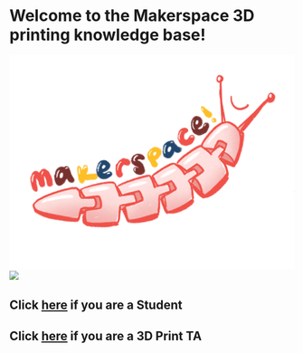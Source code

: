 # Welcome to the Makerspace 3D printing knowledge base!
![MakerspaceSlug](https://github.com/semisubzero/LayerSlayers/blob/master/Misc/MakerspaceSlug.png)
<img src="[https://github.com/favicon.ico](https://github.com/semisubzero/LayerSlayers/blob/master/Misc/MakerspaceSlug.png)" width="48">

## Click [here](https://github.com/semisubzero/LayerSlayers/wiki/Student-Table-of-Contents) if you are a Student
## Click [here](https://github.com/semisubzero/LayerSlayers/wiki/TA-Table-of-Contents) if you are a 3D Print TA
